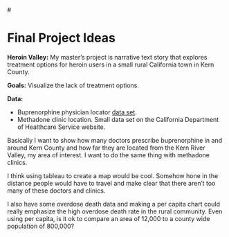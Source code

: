
#<h1 id="final-project-ideas"><a name="final-project-ideas" href="#final-project-ideas"></a>Final Project Ideas</h1>
<p><strong>Heroin Valley:</strong> My master’s project is narrative text story that explores treatment options for heroin users in a small rural California town in Kern County. </p>
<p><strong>Goals:</strong> Visualize the lack of treatment options. </p>
<p><strong>Data:</strong> </p>
<ul>
<li>Buprenorphine physician locator <a href="/http://www.samhsa.gov/medication-assisted-treatment/physician-program-data/treatment-physician-locator">data set</a>. </li><li>Methadone clinic location. Small data set on the California Department of Healthcare Service website. </li></ul>
<p>Basically I want to show how many doctors prescribe buprenorphine in and around Kern County and how far they are located from the Kern River Valley, my area of interest. I want to do the same thing with methadone clinics. </p>
<p>I think using tableau to create a map would be cool. Somehow hone in the distance people would have to travel and make clear that there aren’t too many of these doctors and clinics. </p>
<p>I also have some overdose death data and making a per capita chart could really emphasize the high overdose death rate in the rural community. Even using per capita, is it ok to compare an area of 12,000 to a county wide population of 800,000? </p>




